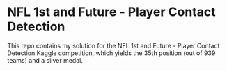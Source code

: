 # NFL 1st and Future - Player Contact Detection

This repo contains my solution for the NFL 1st and Future - Player Contact Detection Kaggle competition, which yields the 35th position (out of 939 teams) and a silver medal.

